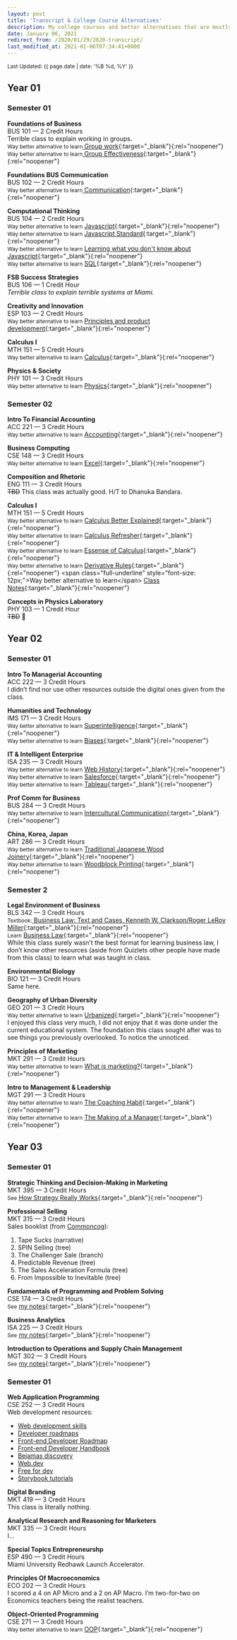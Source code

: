 ```yaml
---
layout: post
title: 'Transcript & College Course Alternatives'
description: My college courses and better alternatives that are mostly free.
date: January 06, 2021
redirect_from: /2020/01/29/2020-transcript/
last_modified_at: 2021-01-06T07:34:41+0000
---
```


<span style="font-size: 12px;">Last Updated: {{ page.date | date: '%B %d, %Y' }}</span>

## Year 01
### Semester 01

**Foundations of Business**  
BUS 101 — 2 Credit Hours  
Terrible class to explain working in groups.  
<span class="full-underline" style="font-size: 12px;">Way better alternative to learn</span>[ Group work](https://www.amazon.com/dp/B01MSY1Y6Z/ref=dp-kindle-redirect?_encoding=UTF8&btkr=1){:target="_blank"}{:rel="noopener"}  
<span class="full-underline" style="font-size: 12px;">Way better alternative to learn</span>[ Group Effectiveness](hhttps://rework.withgoogle.com/guides/understanding-team-effectiveness/steps/introduction/){:target="_blank"}{:rel="noopener"}  


**Foundations BUS Communication**  
BUS 102 — 2 Credit Hours  
<span class="full-underline" style="font-size: 12px;">Way better alternative to learn</span>[ Communication](https://speaking.io/){:target="_blank"}{:rel="noopener"}

**Computational Thinking**  
BUS 104 — 2 Credit Hours  
<span class="full-underline" style="font-size: 12px;">Way better alternative to learn</span> [ Javascript](https://www.w3schools.com/js/){:target="_blank"}{:rel="noopener"}  
<span class="full-underline" style="font-size: 12px;">Way better alternative to learn</span> [ Javascript Standard](https://www.ecma-international.org/publications/standards/Ecma-262.htm){:target="_blank"}{:rel="noopener"}  
<span class="full-underline" style="font-size: 12px;">Way better alternative to learn</span> [ Learning what you don't know about Javascript](https://github.com/getify/You-Dont-Know-JS){:target="_blank"}{:rel="noopener"}  
<span class="full-underline" style="font-size: 12px;">Way better alternative to learn</span> [ SQL](https://www.w3schools.com/sql/){:target="_blank"}{:rel="noopener"}

**FSB Success Strategies**   
BUS 106 — 1 Credit Hour  
*Terrible class to explain terrible systems at Miami.*

**Creativity and Innovation**   
ESP 103 — 2 Credit Hours  
<span class="full-underline" style="font-size: 12px;">Way better alternative to learn</span> [ Principles and product development](https://www.amazon.com/Principles-Product-Management-Launch-Career-ebook/dp/B083D667N2){:target="_blank"}{:rel="noopener"}  



**Calculus I**   
MTH 151 — 5 Credit Hours  
<span class="full-underline" style="font-size: 12px;">Way better alternative to learn</span> [ Calculus](https://www.khanacademy.org/math/calculus-1){:target="_blank"}{:rel="noopener"}

**Physics & Society**  
PHY 101 — 3 Credit Hours  
<span class="full-underline" style="font-size: 12px;">Way better alternative to learn</span> [ Physics](https://www.khanacademy.org/science/physics){:target="_blank"}{:rel="noopener"}


### Semester 02

**Intro To Financial Accounting**  
ACC 221 — 3 Credit Hours  
<span class="full-underline" style="font-size: 12px;">Way better alternative to learn</span> [ Accounting](https://www.youtube.com/watch?v=56xscQ4viWE&list=PL5zKSeS09l339nB6ujJPQ9Rsv99_b-aTb){:target="_blank"}{:rel="noopener"}

**Business Computing**  
CSE 148 — 3 Credit Hours  
<span class="full-underline" style="font-size: 12px;">Way better alternative to learn</span> [ Excel](https://www.youtube.com/watch?v=0nbkaYsR94c){:target="_blank"}{:rel="noopener"}

**Composition and Rhetoric**  
ENG 111 — 3 Credit Hours  
<span style="text-decoration: line-through;">TBD</span> This class was actually good. H/T to Dhanuka Bandara.

**Calculus I**  
MTH 151 — 5 Credit Hours  
<span class="full-underline" style="font-size: 12px;">Way better alternative to learn</span> [ Calculus Better Explained](https://betterexplained.com/guides/calculus/){:target="_blank"}{:rel="noopener"}  
<span class="full-underline" style="font-size: 12px;">Way better alternative to learn</span> [ Calculus Refresher](http://pages.stat.wisc.edu/~ifischer/calculus.pdf){:target="_blank"}{:rel="noopener"}  
<span class="full-underline" style="font-size: 12px;">Way better alternative to learn</span> [ Essense of Calculus](https://www.youtube.com/playlist?list=PLZHQObOWTQDMsr9K-rj53DwVRMYO3t5Yr){:target="_blank"}{:rel="noopener"}  
<span class="full-underline" style="font-size: 12px;">Way better alternative to learn</span> [ Derivative Rules](https://www.google.com/search?biw=1680&bih=840&tbm=isch&sxsrf=ACYBGNRtYk73x-d34apKpsVKq_KL8dIIAw%3A1580204858271&sa=1&ei=OgMwXo6UENCEsAWluqy4DQ&q=differentiation+rules&oq=differe+rules&gs_l=img.3.0.0i7i30l10.5654.6289..6890...0.0..0.67.618.10......0....1..gws-wiz-img.......35i39j0.C-1YbasupQU#imgrc=KYS4xEanf9upPM:){:target="_blank"}{:rel="noopener"}
<span class="full-underline" style="font-size: 12px;">Way better alternative to learn</span> [ Class Notes](https://tutorial.math.lamar.edu/){:target="_blank"}{:rel="noopener"}  



**Concepts in Physics Laboratory**  
PHY 103 — 1 Credit Hour  
<span style="text-decoration: line-through;">TBD</span> 🧀

## Year 02
### Semester 01

**Intro To Managerial Accounting**  
ACC 222 — 3 Credit Hours  
I didn’t find nor use other resources outside the digital ones given from the class.

**Humanities and Technology**  
IMS 171 — 3 Credit Hours  
<span class="full-underline" style="font-size: 12px;">Way better alternative to learn</span> [ Superintelligence](https://en.wikipedia.org/wiki/Superintelligence:_Paths,_Dangers,_Strategies){:target="_blank"}{:rel="noopener"}  
<span class="full-underline" style="font-size: 12px;">Way better alternative to learn</span> [ Biases](https://www.lesswrong.com/rationality){:target="_blank"}{:rel="noopener"}  

**IT & Intelligent Enterprise**  
ISA 235 — 3 Credit Hours  
<span class="full-underline" style="font-size: 12px;">Way better alternative to learn</span> [ Web History](https://css-tricks.com/category/history/){:target="_blank"}{:rel="noopener"}  
<span class="full-underline" style="font-size: 12px;">Way better alternative to learn</span> [ Salesforce](https://trailhead.salesforce.com/en/home){:target="_blank"}{:rel="noopener"}  
<span class="full-underline" style="font-size: 12px;">Way better alternative to learn</span> [ Tableau](https://www.tableau.com/learn){:target="_blank"}{:rel="noopener"}  

**Prof Comm for Business**  
BUS 284 — 3 Credit Hours  
<span class="full-underline" style="font-size: 12px;">Way better alternative to learn</span> [ Intercultural Communication](https://erinmeyer.com/books/the-culture-map/){:target="_blank"}{:rel="noopener"}  


**China, Korea, Japan**  
ART 286 — 3 Credit Hours  
<span class="full-underline" style="font-size: 12px;">Way better alternative to learn</span> [ Traditional Japanese Wood Joinery](https://youtu.be/3KqIIOyuo1Q){:target="_blank"}{:rel="noopener"}  
<span class="full-underline" style="font-size: 12px;">Way better alternative to learn</span> [ Woodblock Printing](https://youtu.be/M8ma5q9-lA0){:target="_blank"}{:rel="noopener"}  


<!-- http://www.bozemanscience.com/ap-environmental-science -->

<!-- https://www.youtube.com/playlist?list=PLSQglXfoC9xfRZEeb_2QlRt3BwPPhpHJ- -->

### Semester 2

**Legal Environment of Business**  
BLS 342 — 3 Credit Hours  
<span class="full-underline" style="font-size: 12px;">Textbook:</span>[ Business Law: Text and Cases, Kenneth W. Clarkson/Roger LeRoy Miller](https://openlibrary.org/search?q=Business+Law+Text+and+Cases+Kenneth+W.+Clarkson&mode=everything){:target="_blank"}{:rel="noopener"}  
<span class="full-underline" style="font-size: 12px;">Learn</span> [ Business Law](https://www.youtube.com/user/JMGordonful/playlists?view=50&sort=dd&shelf_id=2){:target="_blank"}{:rel="noopener"}  
While this class surely wasn’t the best format for learning business law, I don’t know other resources (aside from Quizlets other people have made from this class) to learn what was taught in class.

**Environmental Biology**  
BIO 121 — 3 Credit Hours  
Same here.


**Geography of Urban Diversity**  
GEO 201 — 3 Credit Hours  
<span class="full-underline" style="font-size: 12px;">Way better alternative to learn</span> [ Urbanized](https://www.hustwit.com/urbanized){:target="_blank"}{:rel="noopener"}  
I enjoyed this class very much, I did not enjoy that it was done under the current educational system. The foundation this class sought after was to see things you previously overlooked. To notice the unnoticed.


**Principles of Marketing**  
MKT 291 — 3 Credit Hours  
<span class="full-underline" style="font-size: 12px;">Way better alternative to learn</span> [ What is marketing?](https://seths.blog/tim/){:target="_blank"}{:rel="noopener"}  

**Intro to Management & Leadership**  
MGT 291 — 3 Credit Hours  
<span class="full-underline" style="font-size: 12px;">Way better alternative to learn</span> [ The Coaching Habit](https://boxofcrayons.com/the-coaching-habit-book/){:target="_blank"}{:rel="noopener"}  
<span class="full-underline" style="font-size: 12px;">Way better alternative to learn</span> [ The Making of a Manager](https://www.juliezhuo.com/book/manager.html){:target="_blank"}{:rel="noopener"}  

## Year 03
### Semester 01

**Strategic Thinking and Decision-Making in Marketing**  
MKT 395 — 3 Credit Hours  
<span class="full-underline" style="font-size: 12px;">See</span> [ How Strategy Really Works](https://youtu.be/3vAIur-N8gM){:target="_blank"}{:rel="noopener"} 

**Professional Selling**  
MKT 315 — 3 Credit Hours  
Sales booklist (from [Commoncog](https://commoncog.com/blog/reading-program-b2b-sales/)):
1. Tape Sucks (narrative)
2. SPIN Selling (tree)
3. The Challenger Sale (branch)
4. Predictable Revenue (tree)
5. The Sales Acceleration Formula (tree)
6. From Impossible to Inevitable (tree)

**Fundamentals of Programming and Problem Solving**  
CSE 174 — 3 Credit Hours  
<span class="full-underline" style="font-size: 12px;">See</span> [ my notes](https://github.com/LukasMurdock/cse-174){:target="_blank"}{:rel="noopener"} 

**Business Analytics**  
ISA 225 — 3 Credit Hours  
<span class="full-underline" style="font-size: 12px;">See</span> [ my notes](https://lukasmurdock.com/isa225/){:target="_blank"}{:rel="noopener"} 

**Introduction to Operations and Supply Chain Management**  
MGT 302 — 3 Credit Hours  
<span class="full-underline" style="font-size: 12px;">See</span> [ my notes](https://lukasmurdock.com/mgt302/){:target="_blank"}{:rel="noopener"} 

### Semester 01
**Web Application Programming**  
CSE 252 — 3 Credit Hours  
Web development resources:  
- [Web development skills](https://andreasbm.github.io/web-skills/)
- [Developer roadmaps](https://roadmap.sh/)
- [Front-end Developer Roadmap](https://frontendmasters.com/guides/learning-roadmap/)
- [Front-end Developer Handbook](https://frontendmasters.com/guides/front-end-handbook/2019/)
- [Bejamas discovery](https://bejamas.io/discovery/)
- [Web.dev](https://web.dev/)
- [Free for dev](https://free-for.dev/#/)
- [Storybook tutorials](https://storybook.js.org/tutorials/)

**Digital Branding**  
MKT 419 — 3 Credit Hours  
This class is literally nothing.

**Analytical Research and Reasoning for Marketers**  
MKT 335 — 3 Credit Hours  
I…

**Special Topics Entrepreneurshp**  
ESP 490 — 3 Credit Hours  
Miami University Redhawk Launch Accelerator.

**Principles Of Macroeconomics**  
ECO 202 — 3 Credit Hours  
I scored a 4 on AP Micro and a 2 on AP Macro. I’m two-for-two on Economics teachers being the realist teachers.

**Object-Oriented Programming**  
CSE 271 — 3 Credit Hours  
<span class="full-underline" style="font-size: 12px;">Way better alternative to learn</span> [ OOP](https://news.ycombinator.com/item?id=12495117){:target="_blank"}{:rel="noopener"}  

